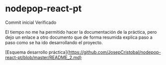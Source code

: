 # nodepop-react-pt

Commit inicial
Verificado

El tiempo no me ha permitido hacer la documentación de la práctica, pero dejo un enlace a otro documento que de forma resumida explica paso a paso como se ha ido desarrollando el proyecto.

[Esquema desarrollo práctica]{https://github.com/JosepCristobal/nodepop-react-pt/blob/master/README_2.md}
